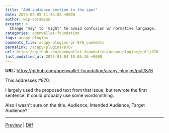 ```yaml
---
title: "Add audience section to the spec"
date: 2024-08-05 11:44:02 +0000
author: wip-abramson
excerpt: >
  Change 'may' to 'might' to avoid confusion w/ normative language.
categories: openwallet-foundation
tags: acapy-plugins
comments_file: acapy-plugins-pr-876_comments
permalink: /acapy-plugins/876/
url: https://github.com/openwallet-foundation/acapy-plugins/pull/876
last_modified_at: 2025-01-04 18:05:16 +0000
---
```



**URL:** https://github.com/openwallet-foundation/acapy-plugins/pull/876

This addresses #870.

I largely used the proposed text from that issue, but rewrote the first sentence. It could probably use some wordsmithing.

Also I wasn't sure on the title. Audience, Intended Audience, Target Audience?


<!--
    This comment and the below content is programmatically generated.
    You may add a comma-separated list of anchors you'd like a
    direct link to below (e.g. #idl-serializers, #idl-sequence):

    Don't remove this comment or modify anything below this line.
    If you don't want a preview generated for this pull request,
    just replace the whole of this comment's content by "no preview"
    and remove what's below.
-->
***
<a href="https://pr-preview.s3.amazonaws.com/wip-abramson/did-core/pull/876.html" title="Last updated on Jan 3, 2025, 11:12 AM UTC (5bd9c2e)">Preview</a> | <a href="https://pr-preview.s3.amazonaws.com/w3c/did-core/876/3fa1d8d...wip-abramson:5bd9c2e.html" title="Last updated on Jan 3, 2025, 11:12 AM UTC (5bd9c2e)">Diff</a>
